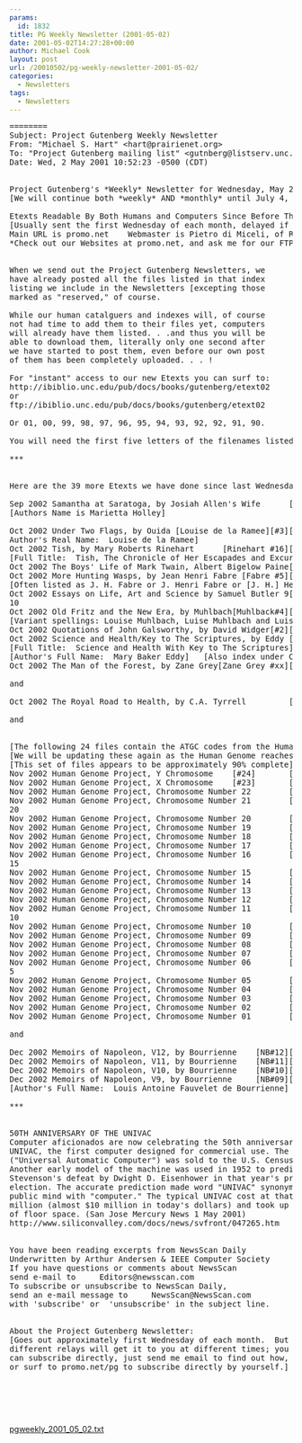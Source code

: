 ```yaml
---
params:
  id: 1832
title: PG Weekly Newsletter (2001-05-02)
date: 2001-05-02T14:27:28+00:00
author: Michael Cook
layout: post
url: /20010502/pg-weekly-newsletter-2001-05-02/
categories:
  - Newsletters
tags:
  - Newsletters
---
```

<pre>========
Subject: Project Gutenberg Weekly Newsletter
From: "Michael S. Hart" &lt;hart@prairienet.org&gt;
To: "Project Gutenberg mailing list" &lt;gutnberg@listserv.unc.edu&gt;
Date: Wed, 2 May 2001 10:52:23 -0500 (CDT)


Project Gutenberg's *Weekly* Newsletter for Wednesday, May 2, 2001
[We will continue both *weekly* AND *monthly* until July 4, 2001.]

Etexts Readable By Both Humans and Computers Since Before The Internet
[Usually sent the first Wednesday of each month, delayed if by relay.]
Main URL is promo.net    Webmaster is Pietro di Miceli, of Rome, Italy
*Check out our Websites at promo.net, and ask me for our FTP servers.*


When we send out the Project Gutenberg Newsletters, we
have already posted all the files listed in that index
listing we include in the Newsletters [excepting those
marked as "reserved," of course.

While our human catalguers and indexes will, of course
not had time to add them to their files yet, computers
will already have them listed. . .and thus you will be
able to download them, literally only one second after
we have started to post them, even before our own post
of them has been completely uploaded. . . !

For "instant" access to our new Etexts you can surf to:
http://ibiblio.unc.edu/pub/docs/books/gutenberg/etext02
or
ftp://ibiblio.unc.edu/pub/docs/books/gutenberg/etext02

Or 01, 00, 99, 98, 97, 96, 95, 94, 93, 92, 92, 91, 90.

You will need the first five letters of the filenames listed below.

***


Here are the 39 more Etexts we have done since last Wednesday:

Sep 2002 Samantha at Saratoga, by Josiah Allen's Wife      [samanxxx.xxx]3425
[Authors Name is Marietta Holley]

Oct 2002 Under Two Flags, by Ouida [Louise de la Ramee][#3][u2flgxxx.xxx]3465
Author's Real Name:  Louise de la Ramee]
Oct 2002 Tish, by Mary Roberts Rinehart      [Rinehart #16][tishcxxx.xxx]3464
[Full Title:  Tish, The Chronicle of Her Escapades and Excursions]
Oct 2002 The Boys' Life of Mark Twain, Albert Bigelow Paine[mt8bgxxx.xxx]3463
Oct 2002 More Hunting Wasps, by Jean Henri Fabre [Fabre #5][mhtgwxxx.xxx]3462
[Often listed as J. H. Fabre or J. Henri Fabre or [J. H.] Henri Fabre]
Oct 2002 Essays on Life, Art and Science by Samuel Butler 9[esslfxxx.xxx]3461
10
Oct 2002 Old Fritz and the New Era, by Muhlbach[Muhlback#4][fritzxxx.xxx]3460
[Variant spellings: Louise Muhlbach, Luise Muhlbach and Luise von Muhlbach]
Oct 2002 Quotations of John Galsworthy, by David Widger[#2][dwqjgxxx.xxx]3459
Oct 2002 Science and Health/Key to The Scriptures, by Eddy [shktsxxx.xxx]3458
[Full Title:  Science and Health With Key to The Scriptures]
[Author's Full Name:  Mary Baker Eddy]   [Also index under Christian Science]
Oct 2002 The Man of the Forest, by Zane Grey[Zane Grey #xx][mnforxxx.xxx]3457

and

Oct 2002 The Royal Road to Health, by C.A. Tyrrell         [trrthxxx.xxx]3453

and


[The following 24 files contain the ATGC codes from the Human Genome Project]
[We will be updating these again as the Human Genome reaches 98-99% complete]
[This set of files appears to be approximately 90% complete]
Nov 2002 Human Genome Project, Y Chromosome    [#24]       [0yhgpxxa.xxx]3524
Nov 2002 Human Genome Project, X Chromosome    [#23]       [0xhgpxxa.xxx]3523
Nov 2002 Human Genome Project, Chromosome Number 22        [22hgpxxa.xxx]3522
Nov 2002 Human Genome Project, Chromosome Number 21        [21hgpxxa.xxx]3521
20
Nov 2002 Human Genome Project, Chromosome Number 20        [20hgpxxa.xxx]3520
Nov 2002 Human Genome Project, Chromosome Number 19        [19hgpxxa.xxx]3519
Nov 2002 Human Genome Project, Chromosome Number 18        [18hgpxxa.xxx]3518
Nov 2002 Human Genome Project, Chromosome Number 17        [17hgpxxa.xxx]3517
Nov 2002 Human Genome Project, Chromosome Number 16        [16hgpxxa.xxx]3516
15
Nov 2002 Human Genome Project, Chromosome Number 15        [15hgpxxa.xxx]3515
Nov 2002 Human Genome Project, Chromosome Number 14        [14hgpxxa.xxx]3514
Nov 2002 Human Genome Project, Chromosome Number 13        [13hgpxxa.xxx]3513
Nov 2002 Human Genome Project, Chromosome Number 12        [12hgpxxa.xxx]3512
Nov 2002 Human Genome Project, Chromosome Number 11        [11hgpxxa.xxx]3511
10
Nov 2002 Human Genome Project, Chromosome Number 10        [10hgpxxa.xxx]3510
Nov 2002 Human Genome Project, Chromosome Number 09        [19hgpxxa.xxx]3509
Nov 2002 Human Genome Project, Chromosome Number 08        [08hgpxxa.xxx]3508
Nov 2002 Human Genome Project, Chromosome Number 07        [07hgpxxa.xxx]3507
Nov 2002 Human Genome Project, Chromosome Number 06        [06hgpxxa.xxx]3506
5
Nov 2002 Human Genome Project, Chromosome Number 05        [05hgpxxa.xxx]3505
Nov 2002 Human Genome Project, Chromosome Number 04        [04hgpxxa.xxx]3504
Nov 2002 Human Genome Project, Chromosome Number 03        [03hgpxxa.xxx]3503
Nov 2002 Human Genome Project, Chromosome Number 02        [02hgpxxa.xxx]3502
Nov 2002 Human Genome Project, Chromosome Number 01        [01hgpxxa.xxx]3501

and

Dec 2002 Memoirs of Napoleon, V12, by Bourrienne    [NB#12][nb11vxxx.xxx]3562
Dec 2002 Memoirs of Napoleon, V11, by Bourrienne    [NB#11][nb10vxxx.xxx]3561
Dec 2002 Memoirs of Napoleon, V10, by Bourrienne    [NB#10][nb09vxxx.xxx]3560
Dec 2002 Memoirs of Napoleon, V9, by Bourrienne     [NB#09][nb08vxxx.xxx]3559
[Author's Full Name:  Louis Antoine Fauvelet de Bourrienne]

***


50TH ANNIVERSARY OF THE UNIVAC
Computer aficionados are now celebrating the 50th anniversary of the
UNIVAC, the first computer designed for commercial use. The first UNIVAC
("Universal Automatic Computer") was sold to the U.S. Census Bureau.
Another early model of the machine was used in 1952 to predict Adlai
Stevenson's defeat by Dwight D. Eisenhower in that year's presidential
election. The accurate prediction made word "UNIVAC" synonymous in the
public mind with "computer." The typical UNIVAC cost at that time $1-1.5
million (almost $10 million in today's dollars) and took up 350 square feet
of floor space. (San Jose Mercury News 1 May 2001)
http://www.siliconvalley.com/docs/news/svfront/047265.htm


You have been reading excerpts from NewsScan Daily
Underwritten by Arthur Andersen & IEEE Computer Society
If you have questions or comments about NewsScan
send e-mail to     Editors@newsscan.com
To subscribe or unsubscribe to NewsScan Daily,
send an e-mail message to     NewsScan@NewsScan.com
with 'subscribe' or  'unsubscribe' in the subject line.


About the Project Gutenberg Newsletter:
[Goes out approximately first Wednesday of each month.  But
different relays will get it to you at different times; you
can subscribe directly, just send me email to find out how,
or surf to promo.net/pg to subscribe directly by yourself.]





</pre>

<a href="/nl_archives/2001/pgweekly_2001_05_02.txt" target="_blank" rel="nofollow">pgweekly_2001_05_02.txt</a>
